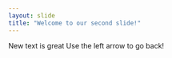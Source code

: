 ```yaml
---
layout: slide
title: "Welcome to our second slide!"
---
```

New text is great
Use the left arrow to go back!
